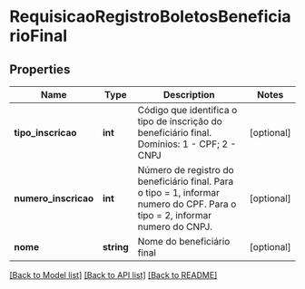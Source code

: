 # RequisicaoRegistroBoletosBeneficiarioFinal

## Properties
Name | Type | Description | Notes
------------ | ------------- | ------------- | -------------
**tipo_inscricao** | **int** | Código que identifica o tipo de inscrição do beneficiário final.  Domínios: 1 - CPF; 2 - CNPJ | [optional] 
**numero_inscricao** | **int** | Número de registro do beneficiário final.  Para o tipo &#x3D; 1, informar numero do CPF.  Para o tipo &#x3D; 2, informar numero do CNPJ. | [optional] 
**nome** | **string** | Nome do beneficiário final | [optional] 

[[Back to Model list]](../../README.md#documentation-for-models) [[Back to API list]](../../README.md#documentation-for-api-endpoints) [[Back to README]](../../README.md)

